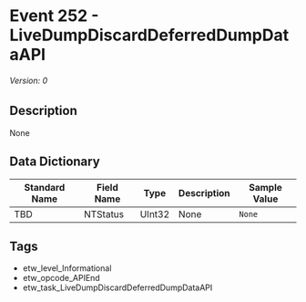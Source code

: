 # Event 252 - LiveDumpDiscardDeferredDumpDataAPI
###### Version: 0

## Description
None

## Data Dictionary
|Standard Name|Field Name|Type|Description|Sample Value|
|---|---|---|---|---|
|TBD|NTStatus|UInt32|None|`None`|

## Tags
* etw_level_Informational
* etw_opcode_APIEnd
* etw_task_LiveDumpDiscardDeferredDumpDataAPI